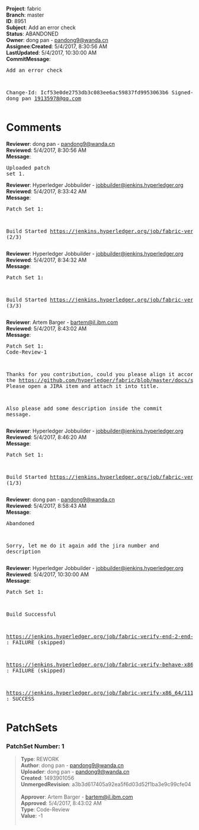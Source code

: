 <strong>Project</strong>: fabric</br><strong>Branch</strong>: master<br><strong>ID</strong>: 8951<br><strong>Subject</strong>: Add an error check<br><strong>Status</strong>: ABANDONED<br><strong>Owner</strong>: dong pan - pandong9@wanda.cn<br><strong>Assignee</strong>:<strong>Created</strong>: 5/4/2017, 8:30:56 AM<br><strong>LastUpdated</strong>: 5/4/2017, 10:30:00 AM<br><strong>CommitMessage</strong>:<br><pre>Add an error check

Change-Id: Icf53e0de2753db3c083ee6ac59837fd9953063b6
Signed-off-by: dong pan <19135978@qq.com>
</pre><h1>Comments</h1><strong>Reviewer</strong>: dong pan - pandong9@wanda.cn<br><strong>Reviewed</strong>: 5/4/2017, 8:30:56 AM<br><strong>Message</strong>: <pre>Uploaded patch set 1.</pre><strong>Reviewer</strong>: Hyperledger Jobbuilder - jobbuilder@jenkins.hyperledger.org<br><strong>Reviewed</strong>: 5/4/2017, 8:33:42 AM<br><strong>Message</strong>: <pre>Patch Set 1:

Build Started https://jenkins.hyperledger.org/job/fabric-verify-x86_64/11112/ (2/3)</pre><strong>Reviewer</strong>: Hyperledger Jobbuilder - jobbuilder@jenkins.hyperledger.org<br><strong>Reviewed</strong>: 5/4/2017, 8:34:32 AM<br><strong>Message</strong>: <pre>Patch Set 1:

Build Started https://jenkins.hyperledger.org/job/fabric-verify-behave-x86_64/5171/ (3/3)</pre><strong>Reviewer</strong>: Artem Barger - bartem@il.ibm.com<br><strong>Reviewed</strong>: 5/4/2017, 8:43:02 AM<br><strong>Message</strong>: <pre>Patch Set 1: Code-Review-1

Thanks for you contribution, could you please align it according to the https://github.com/hyperledger/fabric/blob/master/docs/source/CONTRIBUTING.rst? Please open a JIRA item and attach it into title.

Also please add some description inside the commit message.</pre><strong>Reviewer</strong>: Hyperledger Jobbuilder - jobbuilder@jenkins.hyperledger.org<br><strong>Reviewed</strong>: 5/4/2017, 8:46:20 AM<br><strong>Message</strong>: <pre>Patch Set 1:

Build Started https://jenkins.hyperledger.org/job/fabric-verify-end-2-end-x86_64/2642/ (1/3)</pre><strong>Reviewer</strong>: dong pan - pandong9@wanda.cn<br><strong>Reviewed</strong>: 5/4/2017, 8:58:43 AM<br><strong>Message</strong>: <pre>Abandoned

Sorry, let me do it again add the jira number and description</pre><strong>Reviewer</strong>: Hyperledger Jobbuilder - jobbuilder@jenkins.hyperledger.org<br><strong>Reviewed</strong>: 5/4/2017, 10:30:00 AM<br><strong>Message</strong>: <pre>Patch Set 1:

Build Successful 

https://jenkins.hyperledger.org/job/fabric-verify-end-2-end-x86_64/2642/ : FAILURE (skipped)

https://jenkins.hyperledger.org/job/fabric-verify-behave-x86_64/5171/ : FAILURE (skipped)

https://jenkins.hyperledger.org/job/fabric-verify-x86_64/11112/ : SUCCESS</pre><h1>PatchSets</h1><h3>PatchSet Number: 1</h3><blockquote><strong>Type</strong>: REWORK<br><strong>Author</strong>: dong pan - pandong9@wanda.cn<br><strong>Uploader</strong>: dong pan - pandong9@wanda.cn<br><strong>Created</strong>: 1493901056<br><strong>UnmergedRevision</strong>: a3b3d617405a92ea5f6d03d52f1ba3e9c99cfe04<br><br><strong>Approver</strong>: Artem Barger - bartem@il.ibm.com<br><strong>Approved</strong>: 5/4/2017, 8:43:02 AM<br><strong>Type</strong>: Code-Review<br><strong>Value</strong>: -1<br><br></blockquote>